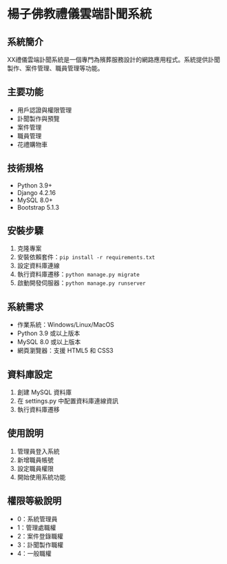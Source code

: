 # 楊子佛教禮儀雲端訃聞系統

## 系統簡介
XX禮儀雲端訃聞系統是一個專門為殯葬服務設計的網路應用程式。系統提供訃聞製作、案件管理、職員管理等功能。

## 主要功能
- 用戶認證與權限管理
- 訃聞製作與預覽
- 案件管理
- 職員管理
- 花禮購物車

## 技術規格
- Python 3.9+
- Django 4.2.16
- MySQL 8.0+
- Bootstrap 5.1.3

## 安裝步驟
1. 克隆專案
2. 安裝依賴套件：`pip install -r requirements.txt`
3. 設定資料庫連線
4. 執行資料庫遷移：`python manage.py migrate`
5. 啟動開發伺服器：`python manage.py runserver`

## 系統需求
- 作業系統：Windows/Linux/MacOS
- Python 3.9 或以上版本
- MySQL 8.0 或以上版本
- 網頁瀏覽器：支援 HTML5 和 CSS3

## 資料庫設定
1. 創建 MySQL 資料庫
2. 在 settings.py 中配置資料庫連線資訊
3. 執行資料庫遷移

## 使用說明
1. 管理員登入系統
2. 新增職員帳號
3. 設定職員權限
4. 開始使用系統功能

## 權限等級說明
- 0：系統管理員
- 1：管理處職權
- 2：案件登錄職權
- 3：訃聞製作職權
- 4：一般職權
